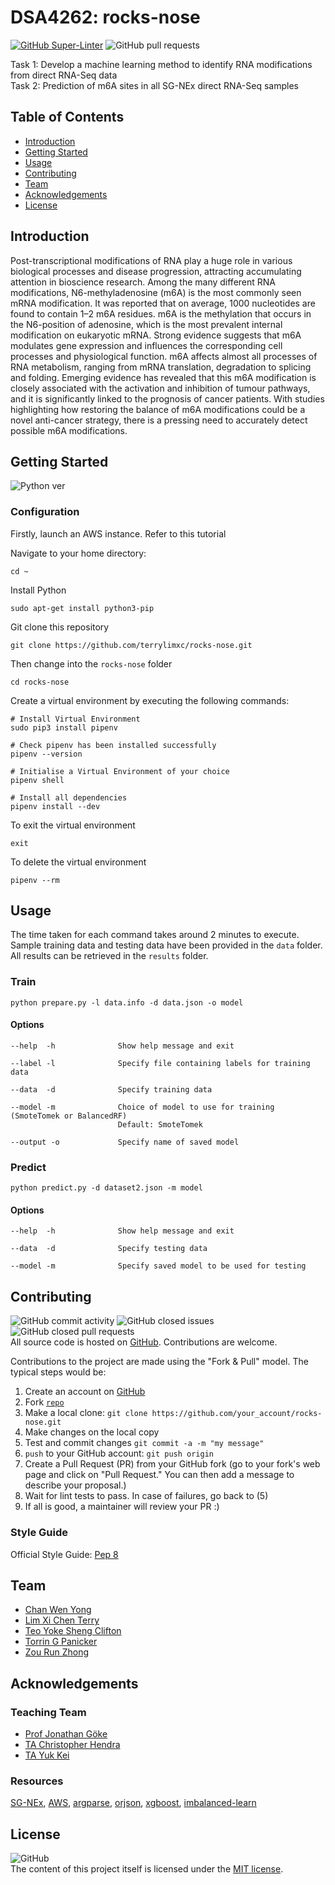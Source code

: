 # DSA4262: rocks-nose
[![GitHub Super-Linter](https://github.com/terrylimxc/rocks-nose/actions/workflows/linter.yml/badge.svg)](https://github.com/marketplace/actions/super-linter) 
![GitHub pull requests](https://img.shields.io/github/issues-pr/terrylimxc/rocks-nose)

Task 1: Develop a machine learning method to identify RNA modifications from direct RNA-Seq data  
Task 2: Prediction of m6A sites in all SG-NEx direct RNA-Seq samples  

## Table of Contents
* [Introduction](#introduction)
* [Getting Started](#getting-started)
* [Usage](#usage)
* [Contributing](#contributing)
* [Team](#team)
* [Acknowledgements](#acknowledgements)
* [License](#license)

## Introduction
Post-transcriptional modifications of RNA play a huge role in various biological processes  and disease progression, attracting accumulating attention in bioscience research. Among the many different RNA modifications, N6-methyladenosine (m6A) is the most commonly seen mRNA modification. It was reported that on average, 1000 nucleotides are found to contain 1–2 m6A residues. m6A is the methylation that occurs in the N6-position of adenosine, which is the most prevalent internal modification on eukaryotic mRNA. Strong evidence suggests that m6A modulates gene expression and influences the corresponding cell processes and physiological function. m6A affects almost all processes of RNA metabolism, ranging from mRNA translation, degradation to splicing and folding. Emerging evidence has revealed that this m6A modification is closely associated with the activation and inhibition of tumour pathways, and it is significantly linked to the prognosis of cancer patients.  With studies highlighting how restoring the balance of m6A modifications could be a novel anti-cancer strategy, there is a pressing need to accurately detect possible m6A modifications.

## Getting Started
![Python ver](https://img.shields.io/badge/python-v3.10-blue) 
### Configuration
Firstly, launch an AWS instance. Refer to this tutorial  

Navigate to your home directory:  
```
cd ~
```

Install Python
```
sudo apt-get install python3-pip  
```

Git clone this repository
```
git clone https://github.com/terrylimxc/rocks-nose.git
```

Then change into the `rocks-nose` folder
```
cd rocks-nose
```

Create a virtual environment by executing the following commands:
```
# Install Virtual Environment
sudo pip3 install pipenv

# Check pipenv has been installed successfully  
pipenv --version  

# Initialise a Virtual Environment of your choice
pipenv shell

# Install all dependencies
pipenv install --dev
```

To exit the virtual environment
```
exit
```

To delete the virtual environment
```
pipenv --rm
```

## Usage
The time taken for each command takes around 2 minutes to execute. 
Sample training data and testing data have been provided in the `data` folder.
All results can be retrieved in the `results` folder.

### Train
```
python prepare.py -l data.info -d data.json -o model
```
#### Options
```
--help  -h              Show help message and exit

--label -l              Specify file containing labels for training data

--data  -d              Specify training data

--model -m              Choice of model to use for training (SmoteTomek or BalancedRF)
                        Default: SmoteTomek

--output -o             Specify name of saved model
```

### Predict
```
python predict.py -d dataset2.json -m model 
```
#### Options
```
--help  -h              Show help message and exit

--data  -d              Specify testing data

--model -m              Specify saved model to be used for testing
```


## Contributing
![GitHub commit activity](https://img.shields.io/github/commit-activity/m/terrylimxc/rocks-nose) ![GitHub closed issues](https://img.shields.io/github/issues-closed/terrylimxc/rocks-nose) ![GitHub closed pull requests](https://img.shields.io/github/issues-pr-closed/terrylimxc/rocks-nose)  
All source code is hosted on [GitHub](https://github.com/terrylimxc/rocks-nose). Contributions are welcome.

Contributions to the project are made using the "Fork & Pull" model. The typical steps would be:
1. Create an account on [GitHub](https://github.com)
2. Fork [`repo`](https://github.com/terrylimxc/rocks-nose)
3. Make a local clone: `git clone https://github.com/your_account/rocks-nose.git`
4. Make changes on the local copy
5. Test and commit changes `git commit -a -m "my message"`
6. `push` to your GitHub account: `git push origin`
7. Create a Pull Request (PR) from your GitHub fork
(go to your fork's web page and click on "Pull Request."
You can then add a message to describe your proposal.)
8. Wait for lint tests to pass. In case of failures, go back to (5)
9. If all is good, a maintainer will review your PR :)

### Style Guide
Official Style Guide: [Pep 8](http://www.python.org/dev/peps/pep-0008/)

## Team
* [Chan Wen Yong](https://github.com/wenyong13)
* [Lim  Xi Chen Terry](https://github.com/terrylimxc)
* [Teo Yoke Sheng Clifton](https://github.com/cliftontys)
* [Torrin G Panicker](https://github.com/Torrinp)
* [Zou Run Zhong](https://github.com/Zourunzhong)
  
## Acknowledgements

### Teaching Team
* [Prof Jonathan Göke](https://github.com/jonathangoeke)
* [TA Christopher Hendra](https://github.com/chrishendra93)
* [TA Yuk Kei](https://github.com/yuukiiwa)

### Resources
[SG-NEx](https://github.com/GoekeLab/sg-nex-data), [AWS](https://github.com/aws), [argparse](https://docs.python.org/3/library/argparse.html), 
[orjson](https://github.com/ijl/orjson), [xgboost](https://xgboost.readthedocs.io/en/stable/), [imbalanced-learn](https://imbalanced-learn.org/)

## License
![GitHub](https://img.shields.io/github/license/terrylimxc/rocks-nose)  
The content of this project itself is licensed under the [MIT license](https://github.com/terrylimxc/rocks-nose/blob/terry/LICENSE).
